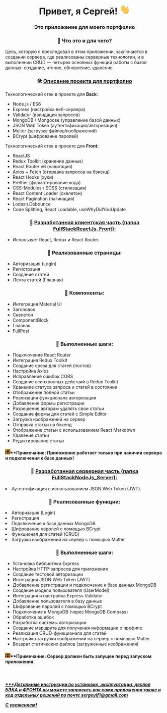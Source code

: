 <h1 align="center">Привет, я Сергей!
    <img src="./imges/Hi.gif" height="32" alt="Hi" />
</h1>
<h3 align="center">Это приложение для моего портфолио</h3>
<h3 align="center">👀 Что это и для чего?</h3>

<p>Цель, которую я преследовал в этом приложении, заключается в создании сервера, где реализованы серверные технологии, и в выполнении CRUD — четырех основных функций работы с базой данных: создание, чтение, обновление, удаление.</p>
<h3 align="center">🛠 <u>Описание проекта для портфолио</u></h3>

<p>Технологический стек в проекте для <b>Back</b>:</p>
<ul>
<li>Node.js / ES6</li>
<li>Express (настройка веб-сервера)</li>
<li>Validator (валидация запросов)</li>
<li>MongoDB / Mongoose (управление базой данных)</li>
<li>JSON Web Token (аутентификация/авторизация)</li>
<li>Multer (загрузка файлов/изображений)</li>
<li>BCrypt (шифрование паролей)</li>
</ul>

<p>Технологический стек в проекте для <b>Front</b>:</p>
<ul>
<li>ReactJS</li>
<li>Redux Toolkit (хранение данных)</li>
<li>React Router v6 (навигация)</li>
<li>Axios + Fetch (отправка запросов на бэкенд)</li>
<li>React Hooks (хуки)</li>
<li>Prettier (форматирование кода)</li>
<li>CSS-Modules / SCSS (стилизация)</li>
<li>React Content Loader (скелетон)</li>
<li>React Pagination (пагинация)</li>
<li>Lodash.Debounce</li>
<li>Code Splitting, React Loadable, useWhyDidYouUpdate</li>
</ul>

<h3 align="center">👀 <u>Разработанная клиентская часть (папка FullStackReactJs_Front):</u></h3>
<ul>
<li>Использует React, Redux и React Router.</li>
</ul>

<h3 align="center">👀 Реализованные страницы:</h3>
<ul>
<li>Авторизация (Login)</li>
<li>Регистрация</li>
<li>Создание статей</li>
<li>Лента статей (Главная)</li>
</ul>

<h3 align="center">👀 Компоненты:</h3>
<ul>
<li>Интеграция Material UI</li>
<li>Заголовок</li>
<li>Скелетон</li>
<li>ComponentBlock</li>
<li>Главная</li>
<li>FullPost</li>
</ul>

<h3 align="center">👀 Выполненные шаги:</h3>
<ul>
<li>Подключение React Router</li>
<li>Интеграция Redux Toolkit</li>
<li>Создание среза для статей (постов)</li>
<li>Настройка Axios</li>
<li>Исправление ошибок CORS</li>
<li>Создание асинхронных действий в Redux Toolkit</li>
<li>Хранение статуса запроса и статей в состоянии</li>
<li>Отображение полной статьи</li>
<li>Реализация функционала авторизации</li>
<li>Добавление формы регистрации</li>
<li>Разрешение авторам удалять свои статьи</li>
<li>Создание формы для статей с Simple Editor</li>
<li>Загрузка изображений на сервер</li>
<li>Отправка статьи на бэкенд</li>
<li>Отображение статьи с использованием React Markdown</li>
<li>Удаление статьи</li>
<li>Редактирование статьи</li>
</ul>

<h4><img src="./imges/banner.gif" height="16" alt="Go" />**Примечание: Приложение работает только при наличии сервера и подключения к базе данных!</h4>

<h3 align="center">👀 <u>Разработанная серверная часть (папка FullStackNodeJs_Server):</u></h3>
<ul></ul>
<li>Аутентификация с использованием JSON Web Token (JWT).</li>
</ul>
<h3 align="center">👀 Реализованные функции:</h3>
<ul></ul>
<li>Авторизация (Login)</li>
<li>Регистрация</li>
<li>Подключение к базе данных MongoDB</li>
<li>Шифрование паролей с помощью BCrypt</li>
<li>Функционал для статей (CRUD)</li>
<li>Загрузка изображений на сервер с помощью Multer</li>
</ul>

<h3 align="center">👀 Выполненные шаги:</h3>
<ul>
<li>Установка библиотеки Express</li>
<li>Настройка HTTP-запросов для приложения</li>
<li>Создание тестовой авторизации</li>
<li>Интеграция JSON Web Token (JWT)</li>
<li>Добавление регистрации и подключение к базе данных MongoDB</li>
<li>Создание модели пользователя (UserModel)</li>
<li>Интеграция и настройка Express Validator</li>
<li>Добавление пользователя в базу данных</li>
<li>Шифрование паролей с помощью BCrypt</li>
<li>Подключение к MongoDB (через MongoDB Compass)</li>
<li>Обработка ошибок</li>
<li>Разработка системы авторизации</li>
<li>Создание маршрута для получения информации о профиле</li>
<li>Реализация CRUD-функционала для статей</li>
<li>Настройка загрузки изображений на сервер с помощью Multer</li>
<li>Возврат статических файлов (загруженные изображения)</li>
</ul>
<h4><img src="./imges/banner.gif" height="16" alt="Go" />**Примечание: Сервер должен быть запущен перед запуском приложения.</h4>

<br>
<h5 font-family: Arial, Helvetica, sans-serif font-weight: bold><u>
***Детальные инструкции по установке, эксплуатации, деплоя БЭКА и ФРОНТА вы можете запросить как сами приложения также и код отдельных решений по почте sergeyif1@gmail.com

С уважением!
</u></h5>